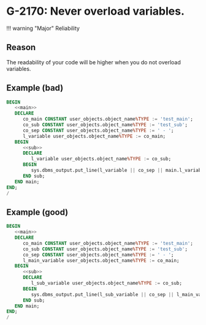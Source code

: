 # G-2170: Never overload variables.

!!! warning "Major"
    Reliability

## Reason

The readability of your code will be higher when you do not overload variables.

## Example (bad)

``` sql
BEGIN 
   <<main>>
   DECLARE
      co_main CONSTANT user_objects.object_name%TYPE := 'test_main';
      co_sub CONSTANT user_objects.object_name%TYPE := 'test_sub';
      co_sep CONSTANT user_objects.object_name%TYPE := ' - ';
      l_variable user_objects.object_name%TYPE := co_main;
   BEGIN
      <<sub>>
      DECLARE
         l_variable user_objects.object_name%TYPE := co_sub;
      BEGIN
         sys.dbms_output.put_line(l_variable || co_sep || main.l_variable);
      END sub;
   END main;
END;
/
```

## Example (good)

``` sql
BEGIN 
   <<main>>
   DECLARE
      co_main CONSTANT user_objects.object_name%TYPE := 'test_main';
      co_sub CONSTANT user_objects.object_name%TYPE := 'test_sub';
      co_sep CONSTANT user_objects.object_name%TYPE := ' - ';
      l_main_variable user_objects.object_name%TYPE := co_main;
   BEGIN
      <<sub>>
      DECLARE
         l_sub_variable user_objects.object_name%TYPE := co_sub;
      BEGIN
         sys.dbms_output.put_line(l_sub_variable || co_sep || l_main_variable);
      END sub;
   END main;
END;
/
```